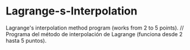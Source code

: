 # Lagrange-s-Interpolation
Lagrange's interpolation method program (works from 2 to 5 points). // Programa del método de interpolación de Lagrange (funciona desde 2 hasta 5 puntos). 
